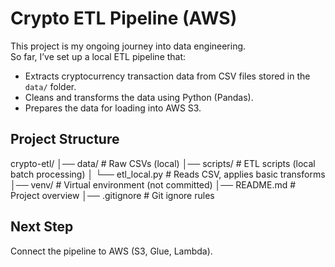 # Crypto ETL Pipeline (AWS)

This project is my ongoing journey into data engineering.  
So far, I’ve set up a local ETL pipeline that:

- Extracts cryptocurrency transaction data from CSV files stored in the `data/` folder.
- Cleans and transforms the data using Python (Pandas).
- Prepares the data for loading into AWS S3.

## Project Structure

crypto-etl/
│── data/ # Raw CSVs (local)
│── scripts/ # ETL scripts (local batch processing)
│ └── etl_local.py # Reads CSV, applies basic transforms
│── venv/ # Virtual environment (not committed)
│── README.md # Project overview
│── .gitignore # Git ignore rules


## Next Step
Connect the pipeline to AWS (S3, Glue, Lambda).
